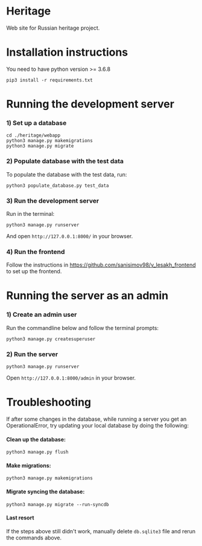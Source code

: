 # Heritage
Web site for Russian heritage project.

# Installation instructions

You need to have python version >= 3.6.8

```
pip3 install -r requirements.txt
```

# Running the development server

### 1) Set up a database

```
cd ./heritage/webapp
python3 manage.py makemigrations
python3 manage.py migrate
```

### 2) Populate database with the test data

To populate the database with the test data, run:

```
python3 populate_database.py test_data
```

### 3) Run the development server

Run in the terminal: 

```
python3 manage.py runserver
```

And open `http://127.0.0.1:8000/` in your browser.

### 4) Run the frontend

Follow the instructions in https://github.com/sanisimov98/v_lesakh_frontend to set up the frontend.

# Running the server as an admin

### 1) Create an admin user

Run the commandline below and follow the terminal prompts:
```
python3 manage.py createsuperuser
```

### 2) Run the server

```
python3 manage.py runserver
```

Open `http://127.0.0.1:8000/admin` in your browser.

# Troubleshooting

If after some changes in the database, while running a server you get an OperationalError, try updating your local database by doing the following:

#### Clean up the database:
```
python3 manage.py flush
```

#### Make migrations:

```
python3 manage.py makemigrations
```

#### Migrate syncing the database:

```
python3 manage.py migrate --run-syncdb
```

#### Last resort
If the steps above still didn't work, manually delete `db.sqlite3` file and rerun the commands above.





